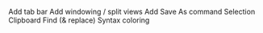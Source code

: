 Add tab bar
Add windowing / split views
Add Save As command
Selection
Clipboard
Find (& replace)
Syntax coloring